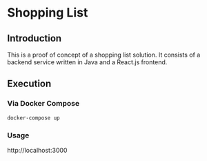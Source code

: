# Shopping List

## Introduction
This is a proof of concept of a shopping list solution. It consists of a backend service written in Java and a React.js frontend.

## Execution
### Via Docker Compose
```
docker-compose up
```
### Usage
http://localhost:3000